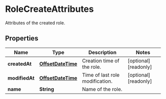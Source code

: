 

# RoleCreateAttributes

Attributes of the created role.
## Properties

Name | Type | Description | Notes
------------ | ------------- | ------------- | -------------
**createdAt** | [**OffsetDateTime**](OffsetDateTime.md) | Creation time of the role. |  [optional] [readonly]
**modifiedAt** | [**OffsetDateTime**](OffsetDateTime.md) | Time of last role modification. |  [optional] [readonly]
**name** | **String** | Name of the role. | 



